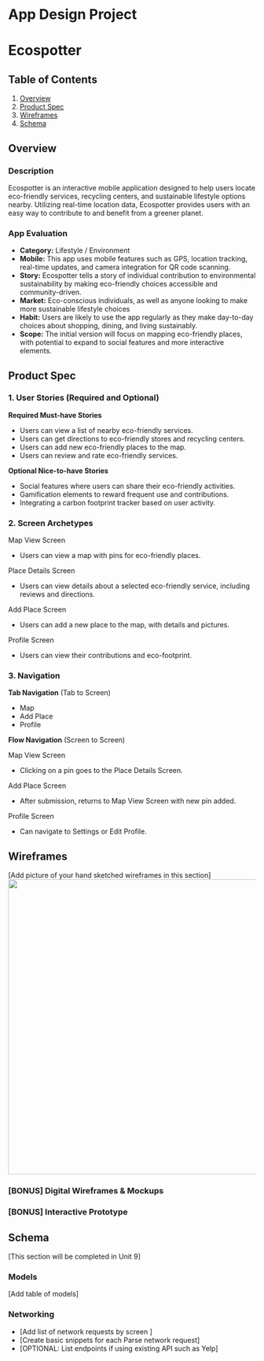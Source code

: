 App Design Project
===

# Ecospotter

## Table of Contents

1. [Overview](#Overview)
2. [Product Spec](#Product-Spec)
3. [Wireframes](#Wireframes)
4. [Schema](#Schema)

## Overview

### Description

Ecospotter is an interactive mobile application designed to help users locate eco-friendly services, recycling centers, and sustainable lifestyle options nearby. Utilizing real-time location data, Ecospotter provides users with an easy way to contribute to and benefit from a greener planet.



### App Evaluation

- **Category:** Lifestyle / Environment
- **Mobile:** This app uses mobile features such as GPS, location tracking, real-time updates, and camera integration for QR code scanning.
- **Story:** Ecospotter tells a story of individual contribution to environmental sustainability by making eco-friendly choices accessible and community-driven.
- **Market:** Eco-conscious individuals, as well as anyone looking to make more sustainable lifestyle choices
- **Habit:** Users are likely to use the app regularly as they make day-to-day choices about shopping, dining, and living sustainably.
- **Scope:** The initial version will focus on mapping eco-friendly places, with potential to expand to social features and more interactive elements.

## Product Spec

### 1. User Stories (Required and Optional)

**Required Must-have Stories**
* Users can view a list of nearby eco-friendly services.
* Users can get directions to eco-friendly stores and recycling centers.
* Users can add new eco-friendly places to the map.
* Users can review and rate eco-friendly services.


**Optional Nice-to-have Stories**

* Social features where users can share their eco-friendly activities.
* Gamification elements to reward frequent use and contributions.
* Integrating a carbon footprint tracker based on user activity.

### 2. Screen Archetypes

Map View Screen
* Users can view a map with pins for eco-friendly places.


Place Details Screen
* Users can view details about a selected eco-friendly service, including reviews and directions.


Add Place Screen
* Users can add a new place to the map, with details and pictures.

Profile Screen
* Users can view their contributions and eco-footprint.

### 3. Navigation

**Tab Navigation** (Tab to Screen)

* Map
* Add Place
* Profile

**Flow Navigation** (Screen to Screen)

Map View Screen
* Clicking on a pin goes to the Place Details Screen.

Add Place Screen
* After submission, returns to Map View Screen with new pin added.

Profile Screen
* Can navigate to Settings or Edit Profile.


## Wireframes

[Add picture of your hand sketched wireframes in this section]
<img src="YOUR_WIREFRAME_IMAGE_URL" width=600>

### [BONUS] Digital Wireframes & Mockups

### [BONUS] Interactive Prototype

## Schema 

[This section will be completed in Unit 9]

### Models

[Add table of models]

### Networking

- [Add list of network requests by screen ]
- [Create basic snippets for each Parse network request]
- [OPTIONAL: List endpoints if using existing API such as Yelp]